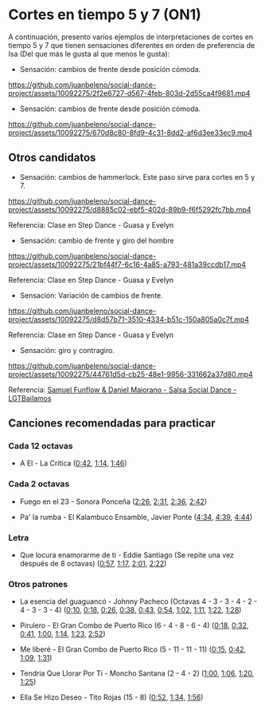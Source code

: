 # Cortes en tiempo 5 y 7 (ON1)

A continuación, presento varios ejemplos de interpretaciones de cortes en tiempo 5 y 7 que tienen sensaciones diferentes en orden de preferencia de Isa (Del que más le gusta al que menos le gusta):

- Sensación: cambios de frente desde posición cómoda.

https://github.com/juanbeleno/social-dance-project/assets/10092275/2f2e6727-d567-4feb-803d-2d55ca4f9681.mp4


- Sensación: cambios de frente desde posición cómoda.

https://github.com/juanbeleno/social-dance-project/assets/10092275/670d8c80-8fd9-4c31-8dd2-af6d3ee33ec9.mp4


## Otros candidatos

- Sensación: cambios de hammerlock. Este paso sirve para cortes en 5 y 7.

https://github.com/juanbeleno/social-dance-project/assets/10092275/d8885c02-ebf5-402d-89b9-f6f5292fc7bb.mp4

Referencia: Clase en Step Dance - Guasa y Evelyn


- Sensación: cambio de frente y giro del hombre

https://github.com/juanbeleno/social-dance-project/assets/10092275/21bf44f7-6c16-4a85-a793-481a39ccdb17.mp4

Referencia: Clase en Step Dance - Guasa y Evelyn


- Sensación: Variación de cambios de frente.

https://github.com/juanbeleno/social-dance-project/assets/10092275/d8d57b71-3510-4334-b51c-150a805a0c7f.mp4

Referencia: Clase en Step Dance - Guasa y Evelyn


- Sensación: giro y contragiro.

https://github.com/juanbeleno/social-dance-project/assets/10092275/44761d5d-cb25-48e1-9956-331662a37d80.mp4

Referencia: [Samuel Funflow & Daniel Maiorano - Salsa Social Dance - LGTBailamos](https://youtu.be/O9rB5NPlhjU?t=7)


## Canciones recomendadas para practicar


### Cada 12 octavas

- A El - La Crítica ([0:42](https://youtu.be/9wA5ONU9SGk?si=PDrDhJz_xkABh9_k&t=42), [1:14](https://youtu.be/9wA5ONU9SGk?si=viG7Nf97xmgErwSG&t=74), [1:46](https://youtu.be/9wA5ONU9SGk?si=9j8FEatwsUs02w3S&t=106))

### Cada 2 octavas

- Fuego en el 23 - Sonora Ponceña ([2:26](https://youtu.be/5404tYDaTfk?si=15owsZlDhAMYRZOv&t=146), [2:31](https://youtu.be/5404tYDaTfk?si=RdrudHm_IhwrMQ4Q&t=151), [2:36](https://youtu.be/5404tYDaTfk?si=XsBS8kHUO-MevpHy&t=156), [2:42](https://youtu.be/5404tYDaTfk?si=9JbEfHyLlSMUqcDI&t=162))

- Pa' la rumba - El Kalambuco Ensamble, Javier Ponte ([4:34](https://youtu.be/sUB0kqKWrLo?si=jo8RAvjWcgEXxT4K&t=274), [4:39](https://youtu.be/sUB0kqKWrLo?si=HH3Kf277NAKFNWnZ&t=279), [4:44](https://youtu.be/sUB0kqKWrLo?si=DsnogtN_ZWEXDtRr&t=284))


### Letra

- Que locura enamorarme de ti - Eddie Santiago (Se repite una vez después de 8 octavas) ([0:57](https://youtu.be/SqK_zXX-9k0?si=aCiUuPjRS4r2aFxJ&t=57), [1:17](https://youtu.be/SqK_zXX-9k0?si=bG1B0PIeKL6cjqkK&t=77), [2:01](https://youtu.be/SqK_zXX-9k0?si=fJcF-pjh0avb1AmW&t=121), [2:22](https://youtu.be/SqK_zXX-9k0?si=7_7nmBsiT_tYVQQG&t=142))

### Otros patrones

- La esencia del guaguancó - Johnny Pacheco (Octavas 4 - 3 - 3 - 4 - 2 - 4 - 3 - 3 - 4) ([0:10](https://youtu.be/G_cQrxL3v88?si=9YbjJXwFMUeV9Hrv&t=10), [0:18](https://youtu.be/G_cQrxL3v88?si=WiiESLd-2O-_whHP&t=18), [0:26](https://youtu.be/G_cQrxL3v88?si=a_NfZIRNNs2WMXof&t=26), [0:38](https://youtu.be/G_cQrxL3v88?si=AcSC3ZU4ONhkni-W&t=38), [0:43](https://youtu.be/G_cQrxL3v88?si=bRqYqsqOT02TninI&t=43), [0:54](https://youtu.be/G_cQrxL3v88?si=qpdwDulhJjRYcXWo&t=54), [1:02](https://youtu.be/G_cQrxL3v88?si=87H2HF1xR8y-Gotm&t=62), [1:11](https://youtu.be/G_cQrxL3v88?si=UF_BOk62j81aM6nT&t=71), [1:22](https://youtu.be/G_cQrxL3v88?si=IyOpZakHt7YWXw4X&t=82), [1:28](https://youtu.be/G_cQrxL3v88?si=_082VCF5id2Ri4NM&t=88))

- Pirulero - El Gran Combo de Puerto Rico (6 - 4 - 8 - 6 - 4) ([0:18](https://youtu.be/lU4AEQEjjfs?si=W7me_qC90YaZylbB&t=18), [0:32](https://youtu.be/lU4AEQEjjfs?si=mkdXuiSCDEi3hGrQ&t=32), [0:41](https://youtu.be/lU4AEQEjjfs?si=GNPAQerqiTYhu2jl&t=41), [1:00](https://youtu.be/lU4AEQEjjfs?si=eVP2N5guVQOTdBfl&t=60), [1:14](https://youtu.be/lU4AEQEjjfs?si=Rut5nZ2SfxPandwM&t=74), [1:23](https://youtu.be/lU4AEQEjjfs?si=4Tcr3LGF9XnALM2L&t=83), [2:52](https://youtu.be/lU4AEQEjjfs?si=Mk_0NBqZ-J_Qp_JR&t=172))

- Me liberé - El Gran Combo de Puerto Rico (5 - 11 - 11 - 11) ([0:15](https://youtu.be/frsVQWSINAI?si=qww61BypMViFb0Qc&t=15), [0:42](https://youtu.be/frsVQWSINAI?si=xgqSG88bDetu8gnR&t=42), [1:09](https://youtu.be/frsVQWSINAI?si=_DSS4q6FVCf3B3eS&t=69), [1:31](https://youtu.be/frsVQWSINAI?si=Ob9ayDVmyTZao-8A&t=91))

- Tendria Que Llorar Por Ti - Moncho Santana (2 - 4 - 2) ([1:00](https://youtu.be/tWUj7aKOX-Q?si=mVEOYSxlyvIdRVzj&t=60), [1:06](https://youtu.be/tWUj7aKOX-Q?si=7paY-EA12ntL5RAg&t=66), [1:20](https://youtu.be/tWUj7aKOX-Q?si=7rvsWQXvCBIJXQyN&t=80), [1:25](https://youtu.be/tWUj7aKOX-Q?si=cPvYnRHK-PKe0aYO&t=85))

- Ella Se Hizo Deseo - Tito Rojas (15 - 8) ([0:52](https://youtu.be/XZ-vA5X5qhw?si=_n9Vv05sYt6ptCmj&t=52), [1:34](https://youtu.be/XZ-vA5X5qhw?si=1rjKL56F0YzwWD_F&t=94), [1:56](https://youtu.be/XZ-vA5X5qhw?si=G81U9FZlmW6FOV-h&t=116))
